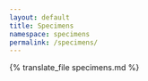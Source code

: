 ```yaml
---
layout: default
title: Specimens
namespace: specimens
permalink: /specimens/
---
```


{% translate_file specimens.md %}